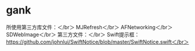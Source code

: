# gank
所使用第三方库文件：＜/br＞
MJRefresh＜/br＞
AFNetworking＜/br＞
SDWebImage＜/br＞
第三方文件：＜/br＞
Swift提示框：https://github.com/johnlui/SwiftNotice/blob/master/SwiftNotice.swift＜/br＞
